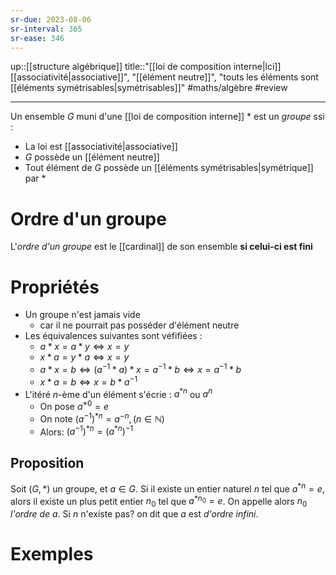 ```yaml
---
sr-due: 2023-08-06
sr-interval: 365
sr-ease: 346
---
```

up::[[structure algébrique]]
title::"[[loi de composition interne|lci]] [[associativité|associative]]", "[[élément neutre]]", "touts les éléments sont [[éléments symétrisables|symétrisables]]" 
#maths/algèbre #review 

----

Un ensemble $G$ muni d'une [[loi de composition interne]] $*$ est un _groupe_ ssi :
- La loi est [[associativité|associative]]
- $G$ possède un [[élément neutre]]
- Tout élément de $G$ possède un [[éléments symétrisables|symétrique]] par $*$

# Ordre d'un groupe
L'_ordre d'un groupe_ est le [[cardinal]] de son ensemble **si celui-ci est fini**


# Propriétés

 - Un groupe n'est jamais vide
     - car il ne pourrait pas posséder d'élément neutre
 - Les équivalences suivantes sont véfifiées :
     - $a*x = a*y \iff x=y$
     - $x*a = y*a \iff x = y$
     - $a*x=b \iff (a^{-1}*a)*x=a^{-1}*b \iff x=a^{-1}*b$
     - $x*a=b \iff x=b*a^{-1}$
 - L'itéré $n$-ème d'un élément s'écrie : $a^{*n}$ ou $a^n$
     - On pose $a^{*0}=e$
     - On note $(a^{-1})^{*n} = a^{-n}, (n\in\mathbb N)$
     - Alors: $(a^{-1})^{*n} = (a^{*n})^{-1}$

## Proposition
Soit $(G, *)$ un groupe, et $a\in G$.
Si il existe un entier naturel $n$ tel que $a^{*n} = e$, alors il existe un plus petit entier $n_0$ tel que $a^{*n_0} = e$.
On appelle alors $n_0$ _l'ordre de $a$_.
Si $n$ n'existe pas? on dit que $a$ est _d'ordre infini_.


# Exemples

